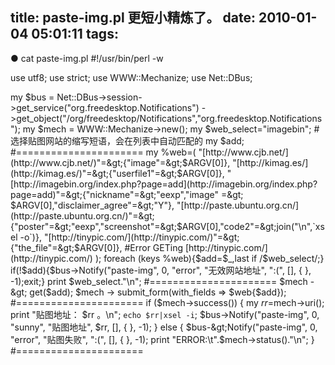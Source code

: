 title: paste-img.pl 更短小精炼了。
date: 2010-01-04 05:01:11
tags:
---

● cat paste-img.pl 
#!/usr/bin/perl -w

use utf8;
use strict;
use WWW::Mechanize;
use Net::DBus;

my $bus = Net::DBus-&gt;session-&gt;get_service("org.freedesktop.Notifications")
-&gt;get_object("/org/freedesktop/Notifications","org.freedesktop.Notifications");
my $mech = WWW::Mechanize-&gt;new();
my $web_select="imagebin";	#选择贴图网站的缩写短语，会在列表中自动匹配的
my $add;
#======================
my %web=(	"[http://www.cjb.net/](http://www.cjb.net/)"=&gt;{"image"=&gt;$ARGV[0]},
		"[http://kimag.es/](http://kimag.es/)"=&gt;{"userfile1"=&gt;$ARGV[0]},
		"[http://imagebin.org/index.php?page=add](http://imagebin.org/index.php?page=add)"=&gt;{"nickname"=&gt;"eexp","image" =&gt; $ARGV[0],"disclaimer_agree"=&gt;"Y"},
		"[http://paste.ubuntu.org.cn/](http://paste.ubuntu.org.cn/)"=&gt;{"poster"=&gt;"eexp","screenshot"=&gt;$ARGV[0],"code2"=&gt;join("\n",`xsel -o`)},
		"[http://tinypic.com/](http://tinypic.com/)"=&gt;{"the_file"=&gt;$ARGV[0]},	#Error GETing [http://tinypic.com/](http://tinypic.com/)
	);
foreach (keys %web){$add=$_,last if /$web_select/;}
if(!$add){$bus-&gt;Notify("paste-img", 0, "error", "无效网站地址", ":(", [], { }, -1);exit;}
print $web_select."\n";
#======================
$mech -&gt; get($add);
$mech -&gt; submit_form(with_fields =&gt; $web{$add});
#======================
if ($mech-&gt;success()) {
	my $rr=$mech-&gt;uri();
	print "贴图地址： $rr 。\n";
	`echo $rr|xsel -i`;
	$bus-&gt;Notify("paste-img", 0, "sunny", "贴图地址", $rr, [], { }, -1);
} else {
	$bus-&gt;Notify("paste-img", 0, "error", "贴图失败", ":(", [], { }, -1);
	print "ERROR:\t".$mech-&gt;status()."\n";
}
#======================